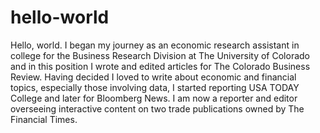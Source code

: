 # hello-world
Hello, world. I began my journey as an economic research assistant in college for the Business Research Division at The University of Colorado and in this position I wrote and edited articles for The Colorado Business Review. Having decided I loved to write about economic and financial topics, especially those involving data, I started reporting USA TODAY College and later for Bloomberg News. I am now a reporter and editor overseeing interactive content on two trade publications owned by The Financial Times. 
